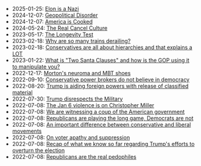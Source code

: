<link rel="apple-touch-icon" sizes="57x57" href="/apple-icon-57x57.png">
<link rel="apple-touch-icon" sizes="60x60" href="/apple-icon-60x60.png">
<link rel="apple-touch-icon" sizes="72x72" href="/apple-icon-72x72.png">
<link rel="apple-touch-icon" sizes="76x76" href="/apple-icon-76x76.png">
<link rel="apple-touch-icon" sizes="114x114" href="/apple-icon-114x114.png">
<link rel="apple-touch-icon" sizes="120x120" href="/apple-icon-120x120.png">
<link rel="apple-touch-icon" sizes="144x144" href="/apple-icon-144x144.png">
<link rel="apple-touch-icon" sizes="152x152" href="/apple-icon-152x152.png">
<link rel="apple-touch-icon" sizes="180x180" href="/apple-icon-180x180.png">
<link rel="icon" type="image/png" sizes="192x192"  href="/android-icon-192x192.png">
<link rel="icon" type="image/png" sizes="32x32" href="/favicon-32x32.png">
<link rel="icon" type="image/png" sizes="96x96" href="/favicon-96x96.png">
<link rel="icon" type="image/png" sizes="16x16" href="/favicon-16x16.png">
<link rel="manifest" href="/manifest.json">
<meta name="msapplication-TileColor" content="#ffffff">
<meta name="msapplication-TileImage" content="/ms-icon-144x144.png">
<meta name="theme-color" content="#ffffff">

* 2025-01-25: [Elon is a Nazi](2025-01-25-elon-is-a-nazi.html)
* 2024-12-07: [Geopolitical Disorder](2024-12-07-geopolical-disorder.html)
* 2024-12-07: [America is Cooked](2024-12-07-america-is-cooked.html)
* 2024-05-24: [The Real Cancel Culture](2024-05-24-the-real-cancel-culture.html)
* 2023-05-17: [The Longevity Test](2023-05-17-the-longevity-test.html)
* 2023-02-18: [Why are so many trains derailing?](2023-02-18-train-safety.html)
* 2023-02-18: [Conservatives are all about hierarchies and that explains a LOT](2023-02-18-conservative-hierarchies.html)
* 2023-01-22: [What is "Two Santa Clauses" and how is the GOP using it to manipulate you?](2023-01-22-two-santas.html)
* 2022-12-17: [Morton's neuroma and MBT shoes](2022-12-17-shoes.html)
* 2022-09-10: [Conservative power brokers do not believe in democracy](2022-09-10-conservatives-do-not-believe-in-democracy.html)
* 2022-08-20: [Trump is aiding foreign powers with release of classified material](2022-08-20-trump-classified-material.html)
* 2022-07-30: [Trump disrespects the Military](2022-07-30-trump-disrespects-military.html)
* 2022-07-08: [The Jan 6 violence is on Christopher Miller](2022-07-08-miller-treason.html)
* 2022-07-08: [We are witnessing a coup of the American government](2022-07-08-coup.html)
* 2022-07-08: [Republicans are playing the long game, Democrats are not](2022-07-08-democrats-are-losing.html)
* 2022-07-08: [An important difference between conservative and
  liberal movements](2022-07-08-conservative-vs-liberal.html)
* 2022-07-08: [On voter apathy and suppression](2022-07-08-voter-apathy-and-suppression.html)
* 2022-07-08: [Recap of what we know so far regarding Trump's efforts
  to overturn the election](2022-07-08-trump-insurrection.html)
* 2022-07-08: [Republicans are the real pedophiles](2022-07-08-the-real-pedos.html)
